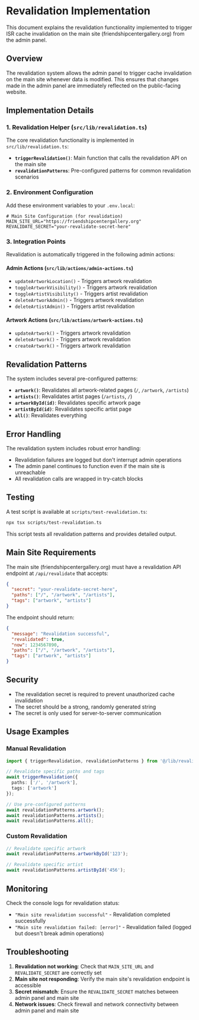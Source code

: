 # Revalidation Implementation

This document explains the revalidation functionality implemented to trigger ISR cache invalidation on the main site (friendshipcentergallery.org) from the admin panel.

## Overview

The revalidation system allows the admin panel to trigger cache invalidation on the main site whenever data is modified. This ensures that changes made in the admin panel are immediately reflected on the public-facing website.

## Implementation Details

### 1. Revalidation Helper (`src/lib/revalidation.ts`)

The core revalidation functionality is implemented in `src/lib/revalidation.ts`:

- **`triggerRevalidation()`**: Main function that calls the revalidation API on the main site
- **`revalidationPatterns`**: Pre-configured patterns for common revalidation scenarios

### 2. Environment Configuration

Add these environment variables to your `.env.local`:

```env
# Main Site Configuration (for revalidation)
MAIN_SITE_URL="https://friendshipcentergallery.org"
REVALIDATE_SECRET="your-revalidate-secret-here"
```

### 3. Integration Points

Revalidation is automatically triggered in the following admin actions:

#### Admin Actions (`src/lib/actions/admin-actions.ts`)
- `updateArtworkLocation()` - Triggers artwork revalidation
- `toggleArtworkVisibility()` - Triggers artwork revalidation
- `toggleArtistVisibility()` - Triggers artist revalidation
- `deleteArtworkAdmin()` - Triggers artwork revalidation
- `deleteArtistAdmin()` - Triggers artist revalidation

#### Artwork Actions (`src/lib/actions/artwork-actions.ts`)
- `updateArtwork()` - Triggers artwork revalidation
- `deleteArtwork()` - Triggers artwork revalidation
- `createArtwork()` - Triggers artwork revalidation

## Revalidation Patterns

The system includes several pre-configured patterns:

- **`artwork()`**: Revalidates all artwork-related pages (`/`, `/artwork`, `/artists`)
- **`artists()`**: Revalidates artist pages (`/artists`, `/`)
- **`artworkById(id)`**: Revalidates specific artwork page
- **`artistById(id)`**: Revalidates specific artist page
- **`all()`**: Revalidates everything

## Error Handling

The revalidation system includes robust error handling:

- Revalidation failures are logged but don't interrupt admin operations
- The admin panel continues to function even if the main site is unreachable
- All revalidation calls are wrapped in try-catch blocks

## Testing

A test script is available at `scripts/test-revalidation.ts`:

```bash
npx tsx scripts/test-revalidation.ts
```

This script tests all revalidation patterns and provides detailed output.

## Main Site Requirements

The main site (friendshipcentergallery.org) must have a revalidation API endpoint at `/api/revalidate` that accepts:

```json
{
  "secret": "your-revalidate-secret-here",
  "paths": ["/", "/artwork", "/artists"],
  "tags": ["artwork", "artists"]
}
```

The endpoint should return:

```json
{
  "message": "Revalidation successful",
  "revalidated": true,
  "now": 1234567890,
  "paths": ["/", "/artwork", "/artists"],
  "tags": ["artwork", "artists"]
}
```

## Security

- The revalidation secret is required to prevent unauthorized cache invalidation
- The secret should be a strong, randomly generated string
- The secret is only used for server-to-server communication

## Usage Examples

### Manual Revalidation

```typescript
import { triggerRevalidation, revalidationPatterns } from '@/lib/revalidation';

// Revalidate specific paths and tags
await triggerRevalidation({
  paths: ['/', '/artwork'],
  tags: ['artwork']
});

// Use pre-configured patterns
await revalidationPatterns.artwork();
await revalidationPatterns.artists();
await revalidationPatterns.all();
```

### Custom Revalidation

```typescript
// Revalidate specific artwork
await revalidationPatterns.artworkById('123');

// Revalidate specific artist
await revalidationPatterns.artistById('456');
```

## Monitoring

Check the console logs for revalidation status:

- `"Main site revalidation successful"` - Revalidation completed successfully
- `"Main site revalidation failed: [error]"` - Revalidation failed (logged but doesn't break admin operations)

## Troubleshooting

1. **Revalidation not working**: Check that `MAIN_SITE_URL` and `REVALIDATE_SECRET` are correctly set
2. **Main site not responding**: Verify the main site's revalidation endpoint is accessible
3. **Secret mismatch**: Ensure the `REVALIDATE_SECRET` matches between admin panel and main site
4. **Network issues**: Check firewall and network connectivity between admin panel and main site

